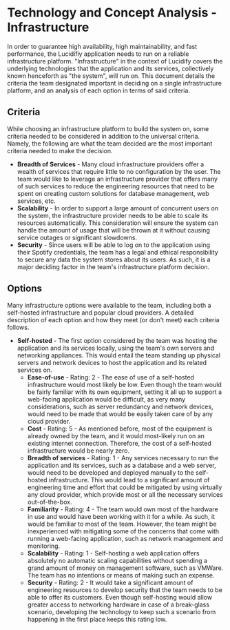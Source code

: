 # Technology and Concept Analysis - Infrastructure

In order to guarantee high availability, high maintainability, and fast performance, the Lucidifiy application needs to run on a reliable infrastructure platform. "Infrastructure" in the context of Lucidify covers the underlying technologies that the application and its services, collectively known henceforth as "the system", will run on. This document details the criteria the team designated important in deciding on a single infrastructure platform, and an analysis of each option in terms of said criteria.

## Criteria

While choosing an infrastructure platform to build the system on, some criteria needed to be considered in addition to the universal criteria. Namely, the following are what the team decided are the most important criteria needed to make the decision.

- **Breadth of Services** - Many cloud infrastructure providers offer a wealth of services that require little to no configuration by the user. The team would like to leverage an infrastructure provider that offers many of such services to reduce the engineering resources that need to be spent on creating custom solutions for database management, web services, etc.
- **Scalability** - In order to support a large amount of concurrent users on the system, the infrastructure provider needs to be able to scale its resources automatically. This consideration will ensure the system can handle the amount of usage that will be thrown at it without causing service outages or significant slowdowns.
- **Security** - Since users will be able to log on to the application using their Spotify credentials, the team has a legal and ethical responsibility to secure any data the system stores about its users. As such, it is a major deciding factor in the team's infrastructure platform decision.

## Options

Many infrastructure options were available to the team, including both a self-hosted infrastructure and popular cloud providers. A detailed description of each option and how they meet (or don't meet) each criteria follows.

- **Self-hosted** - The first option considered by the team was hosting the application and its services locally, using the team's own servers and networking appliances. This would entail the team standing up physical servers and network devices to host the application and its related services on.
    - **Ease-of-use** - Rating: 2 - The ease of use of a self-hosted infrastructure would most likely be low. Even though the team would be fairly familiar with its own equipment, setting it all up to support a web-facing application would be difficult, as very many considerations, such as server redundancy and network devices, would need to be made that would be easily taken care of by any cloud provider.
    - **Cost** - Rating: 5 - As mentioned before, most of the equipment is already owned by the team, and it would most-likely run on an existing internet connection. Therefore, the cost of a self-hosted infrastructure would be nearly zero.
    - **Breadth of services** - Rating: 1 - Any services necessary to run the application and its services, such as a database and a web server, would need to be developed and deployed manually to the self-hosted infrastructure. This would lead to a significant amount of engineering time and effort that could be mitigated by using virtually any cloud provider, which provide most or all the necessary services out-of-the-box.
    - **Familiarity** - Rating: 4 - The team would own most of the hardware in use and would have been working with it for a while. As such, it would be familiar to most of the team. However, the team might be inexperienced with mitigating some of the concerns that come with running a web-facing application, such as network management and monitoring.
    - **Scalability** - Rating: 1 - Self-hosting a web application offers absolutely no automatic scaling capabilities without spending a grand amount of money on management software, such as VMWare. The team has no intentions or means of making such an expense.
    - **Security** - Rating: 2 - It would take a significant amount of engineering resources to develop security that the team needs to be able to offer its customers. Even though self-hosting would allow greater access to networking hardware in case of a break-glass scenario, developing the technology to keep such a scenario from happening in the first place keeps this rating low.